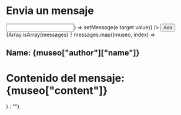 <div className="bg-formBack w-10/12 h-1/3 flex justify-center items-center flex-col gap-4">
  <h1 className="text-3xl font-bold text-white">Envia un mensaje</h1>
  <input className="bg-white border-black" type="text" onChange={(e: ChangeEvent<HTMLInputElement>) => setMessage(e.target.value)} />
  <button type='submit' className="bg-dashBack w-28 h-8 rounded-lg font-bold" onClick={addMessage}>Add</button>
  <div className='w-2/3  bg-white flex justify-center items-center'>
      <div className="bg-footerColor w-[300px] h-[300px] flex justify-center items-center flex-col gap-5" >
          {Array.isArray(messages) ? messages.map((museo, index) =>
              <div className='bg-dashBack w-full h-52  flex justify-center items-center flex-row gap-10 p-5' key={index}>
                  <h2 className='text-center font-bold text-black'>Name: {museo["author"]["name"]}</h2>
                  <div className=''>
                      <h1 className='text-center text-black'>Contenido del mensaje: {museo["content"]}</h1>
                  </div>
              </div>
          ) : ""}
      </div>
  </div>
</div>
